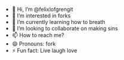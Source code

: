 - 👋 Hi, I’m @felixlofgrengit
- 👀 I’m interested in forks
- 🌱 I’m currently learning how to breath
- 💞️ I’m looking to collaborate on making sins
- 📫 How to reach me?
- 😄 Pronouns: fork
- ⚡ Fun fact: Live laugh love

<!---
felixlofgrengit/felixlofgrengit is a ✨ special ✨ repository because its `README.md` (this file) appears on your GitHub profile.
You can click the Preview link to take a look at your changes.
--->
